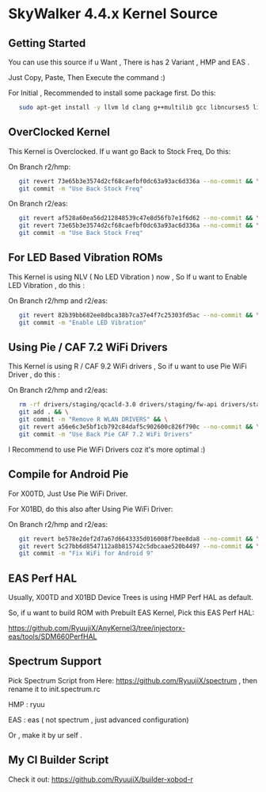 SkyWalker 4.4.x Kernel Source
====================================

Getting Started
---------------
You can use this source if u Want , 
There is has 2 Variant , HMP and EAS .

Just Copy, Paste, Then Execute the command :)

For Initial , Recommended to install some package first. Do this:

```bash
   sudo apt-get install -y llvm ld clang g++multilib gcc libncurses5 libstdc++6
```

OverClocked Kernel
------------------
This Kernel is Overclocked. If u want go Back to Stock Freq, Do this:

On Branch r2/hmp:
```bash
   git revert 73e65b3e3574d2cf68caefbf0dc63a93ac6d336a --no-commit && \
   git commit -m "Use Back Stock Freq"
```

On Branch r2/eas:
```bash
   git revert af528a60ea56d212848539c47e8d56fb7e1f6d62 --no-commit && \
   git revert 73e65b3e3574d2cf68caefbf0dc63a93ac6d336a --no-commit && \
   git commit -m "Use Back Stock Freq"
```

For LED Based Vibration ROMs
----------------------------
This Kernel is using NLV ( No LED Vibration ) now , So If u want to Enable
LED Vibration , do this :

On Branch r2/hmp and r2/eas:
```bash
   git revert 82b39bb682ee8dbca38b7ca37e4f7c25303fd5ac --no-commit && \
   git commit -m "Enable LED Vibration"
```

Using Pie / CAF 7.2 WiFi Drivers
--------------------------------
This Kernel is using R / CAF 9.2 WiFi drivers , So if u want to use
Pie WiFi Driver , do this :

On Branch r2/hmp and r2/eas:
```bash
   rm -rf drivers/staging/qcacld-3.0 drivers/staging/fw-api drivers/staging/qca-wifi-host-cmn && \
   git add . && \
   git commit -m "Remove R WLAN DRIVERS" && \
   git revert a56e6c3e5bf1cb792c84daf5c902600c826f790c --no-commit && \
   git commit -m "Use Back Pie CAF 7.2 WiFi Drivers" 
```

I Recommend to use Pie WiFi Drivers coz it's more optimal :)

Compile for Android Pie
-----------------------

For X00TD, Just Use Pie WiFi Driver.

For X01BD, do this also after Using Pie WiFi Driver:

On Branch r2/hmp and r2/eas:
```bash
   git revert be578e2def2d7a67d6643335d016008f7bee8da8 --no-commit && \
   git revert 5c27bb6d8547112a8b815742c5dbcaae520b4497 --no-commit && \
   git commit -m "Fix WiFi for Android 9"
```

EAS Perf HAL
------------
Usually, X00TD and X01BD Device Trees is using HMP Perf HAL as default.

So, if u want to build ROM with Prebuilt EAS Kernel, Pick this EAS Perf HAL:

https://github.com/RyuujiX/AnyKernel3/tree/injectorx-eas/tools/SDM660PerfHAL

Spectrum Support
----------------
Pick Spectrum Script from Here: https://github.com/RyuujiX/spectrum , then rename it to init.spectrum.rc

HMP : ryuu

EAS : eas ( not spectrum , just advanced configuration)

Or , make it by ur self .

My CI Builder Script
--------------------
Check it out: https://github.com/RyuujiX/builder-xobod-r